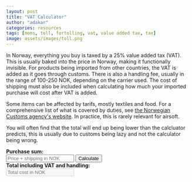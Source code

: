 ```yaml
---
layout: post
title: "VAT Calculator"
author: "adakar"
categories: resources
tags: [moms, toll, fortolling, vat, value added tax, tax]
image: assets/images/toll.png
---
```


In Norway, everything you buy is taxed by a 25% value added tax (VAT). This is usually baked into the price in Norway, making it functionally invisible. 
For products being imported from other countries, the VAT is added as it goes through customs. There is also a handling fee, usually in the range of 100-250 NOK, depending on the carrier used.
The cost of shipping must also be included when calculating how much your imported purchase will cost after VAT is added.

Some items can be affected by tarifs, mostly textiles and food. For a comprehensive list of what is covered by duties, see [the Norwegian Customs agency's website](https://www.toll.no/no/bedrift/import/importguide/#varer_som_er_tollbelagt). 
In practice, this is rarely relevant for airsoft.

You will often find that the total will end up being lower than the calcluator predicts, this is usually due to customs being lazy and not the calculator being wrong. 



<script type="text/javascript">
function calc() {
    var price = document.getElementById("price");
    var priceValue = parseFloat(price.value);
  
    var total = (priceValue * 1.25) +150;
    document.getElementById("total").value = total.toString();
    
}
</script>

<div>
	<b>Purchase sum:</b>
	<br>
		<input type="text" placeholder="Price + shipping in NOK" id="price"> <button type="button" onclick="javascript:calc();">Calculate</button>
	<br>
	<b>Total including VAT and handling:</b>
	<br>
		<input type="text" placeholder="Total cost in NOK" id="total" disabled/> 
	<br>
</div>
